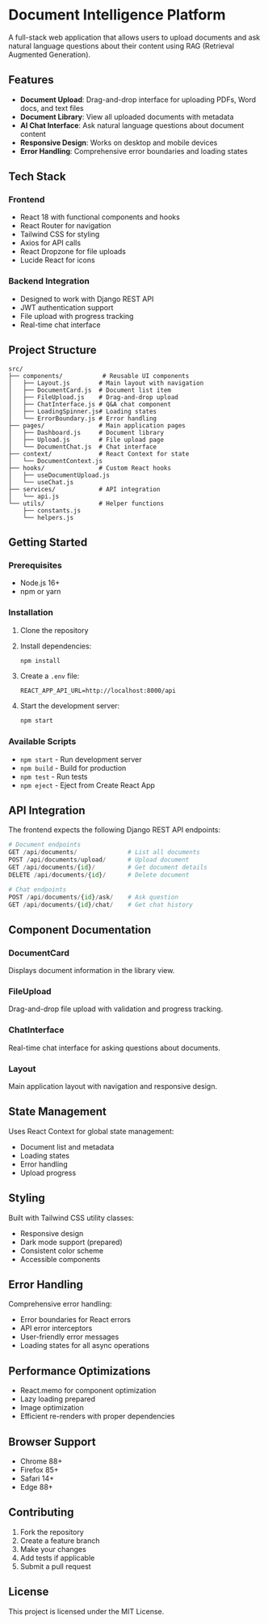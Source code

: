 # Document Intelligence Platform

A full-stack web application that allows users to upload documents and ask natural language questions about their content using RAG (Retrieval Augmented Generation).

## Features

- **Document Upload**: Drag-and-drop interface for uploading PDFs, Word docs, and text files
- **Document Library**: View all uploaded documents with metadata
- **AI Chat Interface**: Ask natural language questions about document content
- **Responsive Design**: Works on desktop and mobile devices
- **Error Handling**: Comprehensive error boundaries and loading states

## Tech Stack

### Frontend
- React 18 with functional components and hooks
- React Router for navigation
- Tailwind CSS for styling
- Axios for API calls
- React Dropzone for file uploads
- Lucide React for icons

### Backend Integration
- Designed to work with Django REST API
- JWT authentication support
- File upload with progress tracking
- Real-time chat interface

## Project Structure

```
src/
├── components/           # Reusable UI components
│   ├── Layout.js        # Main layout with navigation
│   ├── DocumentCard.js  # Document list item
│   ├── FileUpload.js    # Drag-and-drop upload
│   ├── ChatInterface.js # Q&A chat component
│   ├── LoadingSpinner.js# Loading states
│   └── ErrorBoundary.js # Error handling
├── pages/               # Main application pages
│   ├── Dashboard.js     # Document library
│   ├── Upload.js        # File upload page
│   └── DocumentChat.js  # Chat interface
├── context/             # React Context for state
│   └── DocumentContext.js
├── hooks/               # Custom React hooks
│   ├── useDocumentUpload.js
│   └── useChat.js
├── services/            # API integration
│   └── api.js
└── utils/               # Helper functions
    ├── constants.js
    └── helpers.js
```

## Getting Started

### Prerequisites
- Node.js 16+
- npm or yarn

### Installation

1. Clone the repository
2. Install dependencies:
   ```bash
   npm install
   ```

3. Create a `.env` file:
   ```
   REACT_APP_API_URL=http://localhost:8000/api
   ```

4. Start the development server:
   ```bash
   npm start
   ```

### Available Scripts

- `npm start` - Run development server
- `npm build` - Build for production
- `npm test` - Run tests
- `npm eject` - Eject from Create React App

## API Integration

The frontend expects the following Django REST API endpoints:

```python
# Document endpoints
GET /api/documents/              # List all documents
POST /api/documents/upload/      # Upload document
GET /api/documents/{id}/         # Get document details
DELETE /api/documents/{id}/      # Delete document

# Chat endpoints
POST /api/documents/{id}/ask/    # Ask question
GET /api/documents/{id}/chat/    # Get chat history
```

## Component Documentation

### DocumentCard
Displays document information in the library view.

### FileUpload
Drag-and-drop file upload with validation and progress tracking.

### ChatInterface
Real-time chat interface for asking questions about documents.

### Layout
Main application layout with navigation and responsive design.

## State Management

Uses React Context for global state management:
- Document list and metadata
- Loading states
- Error handling
- Upload progress

## Styling

Built with Tailwind CSS utility classes:
- Responsive design
- Dark mode support (prepared)
- Consistent color scheme
- Accessible components

## Error Handling

Comprehensive error handling:
- Error boundaries for React errors
- API error interceptors
- User-friendly error messages
- Loading states for all async operations

## Performance Optimizations

- React.memo for component optimization
- Lazy loading prepared
- Image optimization
- Efficient re-renders with proper dependencies

## Browser Support

- Chrome 88+
- Firefox 85+
- Safari 14+
- Edge 88+

## Contributing

1. Fork the repository
2. Create a feature branch
3. Make your changes
4. Add tests if applicable
5. Submit a pull request

## License

This project is licensed under the MIT License.
```